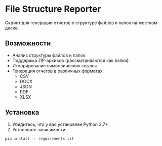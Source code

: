 # File Structure Reporter

Скрипт для генерации отчетов о структуре файлов и папок на жестком диске.

## Возможности

- Анализ структуры файлов и папок
- Поддержка ZIP-архивов (рассматриваются как папки)
- Игнорирование символических ссылок
- Генерация отчетов в различных форматах:
  - CSV
  - DOCX
  - JSON
  - PDF
  - XLSX

## Установка

1. Убедитесь, что у вас установлен Python 3.7+
2. Установите зависимости:

```bash
pip install -r requirements.txt
